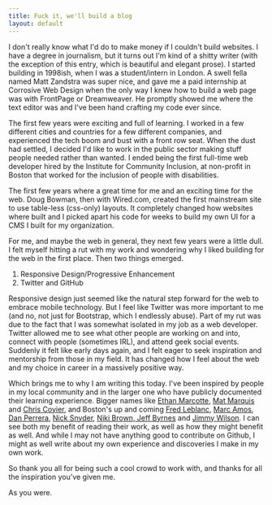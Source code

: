 ```yaml
---
title: Fuck it, we'll build a blog
layout: default
---
```

 I don't really know what I'd do to make money if I couldn't build websites. I have a degree in journalism, but it turns out I'm kind of a shitty writer (with the exception of this entry, which is beautiful and elegant prose). I started building in 1998ish, when I was a student/intern in London. A swell fella named Matt Zandstra was super nice, and gave me a paid internship at Corrosive Web Design when the only way I knew how to build a web page was with FrontPage or Dreamweaver. He promptly showed me where the text editor was and I've been hand crafting my code ever since. 

The first few years were exciting and full of learning. I worked in a few different cities and countries for a few different companies, and experienced the tech boom and bust with a front row seat. When the dust had settled, I decided I'd like to work in the public sector making stuff people needed rather than wanted. I ended being the first full-time web developer hired by the Institute for Community Inclusion, at non-profit in Boston that worked for the inclusion of people with disabilities. 

The first few years where a great time for me and an exciting time for the web. Doug Bowman, then with Wired.com, created the first mainstream site to use table-less (css-only) layouts. It completely changed how websites where built and I picked apart his code for weeks to build my own UI for a CMS I built for my organization. 

For me, and maybe the web in general, they next few years were a little dull. I felt myself hitting a rut with my work and wondering why I liked building for the web in the first place. Then two things emerged. 

1. Responsive Design/Progressive Enhancement
2. Twitter and GitHub

Responsive design just seemed like the natural step forward for the web to embrace mobile technology. But I feel like Twitter was more important to me (and no, not just for Bootstrap, which I endlessly abuse). Part of my rut was due to the fact that I was somewhat isolated in my job as a web developer. Twitter allowed me to see what other people are working on and into, connect with people (sometimes IRL), and attend geek social events. Suddenly it felt like early days again, and I felt eager to seek inspiration and mentorship from those in my field. It has changed how I feel about the web and my choice in career in a massively positive way.

Which brings me to why I am writing this today. I've been inspired by people in my local community and in the larger one who have publicly documented their learning experience. Bigger names like [Ethan Marcotte](https://twitter.com/beep), [Mat Marquis](https://twitter.com/wilto) and [Chris Coyier](https://twitter.com/chriscoyier), and Boston's up and coming [Fred Leblanc](https://twitter.com/fredhq), [Marc Amos](https://twitter.com/marcamos), [Dan Perrera](https://twitter.com/dperrera), [Nick Snyder](https://twitter.com/_fasterhorses), [Niki Brown](https://twitter.com/nikibrown),[ Jeff Byrnes](https://twitter.com/berkleebassist) and [Jimmy Wilson](https://twitter.com/jimmynotjim). I can see both my benefit of reading their work, as well as how they might benefit as well. And while I may not have anything good to contribute on Github, I might as well write about my own experience and discoveries I make in my own work.

So thank you all for being such a cool crowd to work with, and thanks for all the inspiration you've given me. 

As you were.

